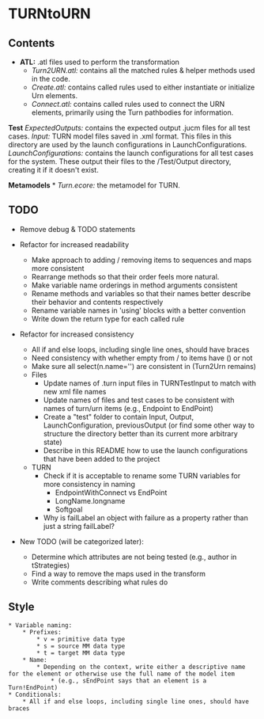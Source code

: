 # TURNtoURN

## Contents

* **ATL:** .atl files used to perform the transformation
	* *Turn2URN.atl:* contains all the matched rules & helper methods used in the code.
	* *Create.atl:* contains called rules used to either instantiate or initialize Urn elements.
	* *Connect.atl:* contains called rules used to connect the URN elements, primarily using the Turn pathbodies for information.
  
**Test** 
	*ExpectedOutputs:* contains the expected output .jucm files for all test cases.
	*Input:* TURN model files saved in .xml format. This files in this directory are used by the launch configurations in LaunchConfigurations.
	*LaunchConfigurations:* contains the launch configurations for all test cases for the system. These output their files to the /Test/Output directory, creating it if it doesn't exist.
  
**Metamodels** 
	* *Turn.ecore:* the metamodel for TURN. 

## TODO
* Remove debug & TODO statements
* Refactor for increased readability
	* Make approach to adding / removing items to sequences and maps more consistent
	* Rearrange methods so that their order feels more natural.
	* Make variable name orderings in method arguments consistent
	* Rename methods and variables so that their names better describe their behavior and contents respectively
	* Rename variable names in 'using' blocks with a better convention
	* Write down the return type for each called rule
* Refactor for increased consistency
	* All if and else loops, including single line ones, should have braces
	* Need consistency with whether empty from / to items have () or not
	* Make sure all select(n.name='') are consistent in (Turn2Urn remains)
	* Files
		* Update names of .turn input files in TURNTestInput to match with new xml file names
		* Update names of files and test cases to be consistent with names of turn/urn items (e.g., Endpoint to EndPoint)
		* Create a "test" folder to contain Input, Output, LaunchConfiguration, previousOutput (or find some other way to structure the directory better than its current more arbitrary state)
		* Describe in this README how to use the launch configurations that have been added to the project
	* TURN
		* Check if it is acceptable to rename some TURN variables for more consistency in naming
			* EndpointWithConnect vs EndPoint
			* LongName.longname
			* Softgoal
		* Why is failLabel an object with failure as a property rather than just a string failLabel?

* New TODO (will be categorized later):
	* Determine which attributes are not being tested (e.g., author in tStrategies)
	* Find a way to remove the maps used in the transform
	* Write comments describing what rules do

## Style
	* Variable naming:
		* Prefixes:
			* v = primitive data type
			* s = source MM data type
			* t = target MM data type
		* Name:
			* Depending on the context, write either a descriptive name for the element or otherwise use the full name of the model item 
				* (e.g., sEndPoint says that an element is a Turn!EndPoint)
	* Conditionals:
		* All if and else loops, including single line ones, should have braces
    